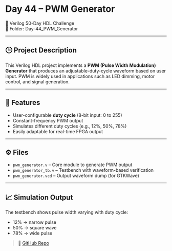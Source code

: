 # Day 44 – PWM Generator

📅 Verilog 50-Day HDL Challenge  
📂 Folder: Day-44_PWM_Generator

---

## 🕒 Project Description

This Verilog HDL project implements a **PWM (Pulse Width Modulation) Generator** that produces an adjustable-duty-cycle waveform based on user input. PWM is widely used in applications such as LED dimming, motor control, and signal generation.

---

## 🔧 Features

- User-configurable **duty cycle** (8-bit input: 0 to 255)
- Constant-frequency PWM output
- Simulates different duty cycles (e.g., 12%, 50%, 78%)
- Easily adaptable for real-time FPGA output

---

## ⚙️ Files

- `pwm_generator.v` – Core module to generate PWM output
- `pwm_generator_tb.v` – Testbench with waveform-based verification
- `pwm_generator.vcd` – Output waveform dump (for GTKWave)

---

## 📈 Simulation Output

The testbench shows pulse width varying with duty cycle:
- 12% → narrow pulse  
- 50% → square wave  
- 78% → wide pulse

> 🔗 [GitHub Repo](https://github.com/dedeep-vlsi-fe-engg/verilog-50day-challenge.git)
